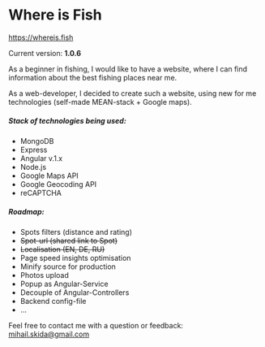 Where is Fish
=============

https://whereis.fish

Current version: **1.0.6**

As a beginner in fishing, I would like to have a website, where I can find information about the best fishing places near me.

As a web-developer, I decided to create such a website, using new for me technologies (self-made MEAN-stack + Google maps).

##### Stack of technologies being used:
- MongoDB
- Express
- Angular v.1.x
- Node.js
- Google Maps API
- Google Geocoding API
- reCAPTCHA

##### Roadmap:
- Spots filters (distance and rating)
- ~~Spot-url (shared link to Spot)~~
- ~~Localisation (EN, DE, RU)~~
- Page speed insights optimisation
- Minify source for production
- Photos upload
- Popup as Angular-Service
- Decouple of Angular-Controllers
- Backend config-file
- ...

Feel free to contact me with a question or feedback: mihail.skida@gmail.com